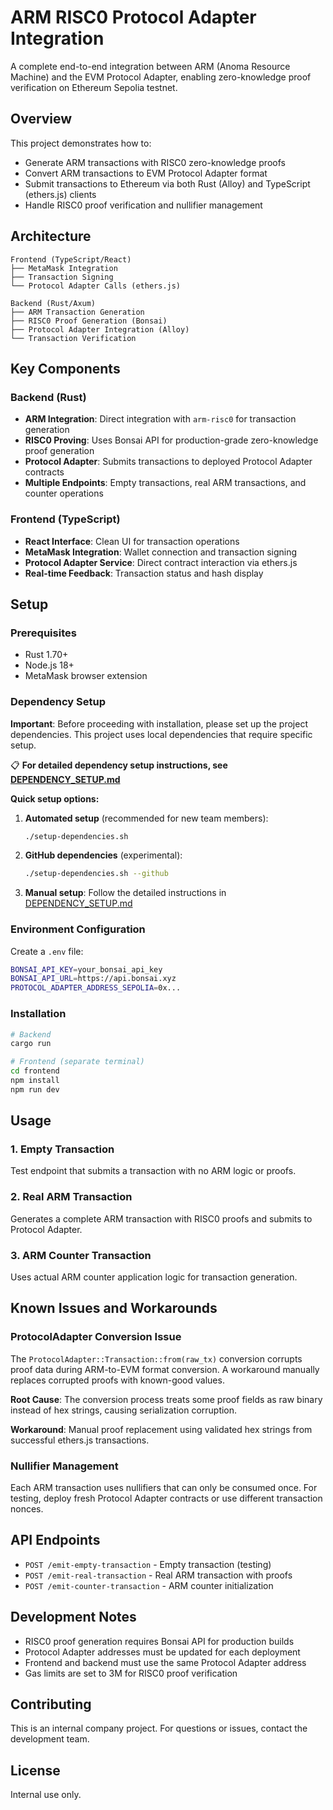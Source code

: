 # ARM RISC0 Protocol Adapter Integration

A complete end-to-end integration between ARM (Anoma Resource Machine) and the EVM Protocol Adapter, enabling zero-knowledge proof verification on Ethereum Sepolia testnet.

## Overview

This project demonstrates how to:
- Generate ARM transactions with RISC0 zero-knowledge proofs
- Convert ARM transactions to EVM Protocol Adapter format
- Submit transactions to Ethereum via both Rust (Alloy) and TypeScript (ethers.js) clients
- Handle RISC0 proof verification and nullifier management

## Architecture

```
Frontend (TypeScript/React)
├── MetaMask Integration
├── Transaction Signing
└── Protocol Adapter Calls (ethers.js)

Backend (Rust/Axum)
├── ARM Transaction Generation
├── RISC0 Proof Generation (Bonsai)
├── Protocol Adapter Integration (Alloy)
└── Transaction Verification
```

## Key Components

### Backend (Rust)
- **ARM Integration**: Direct integration with `arm-risc0` for transaction generation
- **RISC0 Proving**: Uses Bonsai API for production-grade zero-knowledge proof generation
- **Protocol Adapter**: Submits transactions to deployed Protocol Adapter contracts
- **Multiple Endpoints**: Empty transactions, real ARM transactions, and counter operations

### Frontend (TypeScript)
- **React Interface**: Clean UI for transaction operations
- **MetaMask Integration**: Wallet connection and transaction signing
- **Protocol Adapter Service**: Direct contract interaction via ethers.js
- **Real-time Feedback**: Transaction status and hash display

## Setup

### Prerequisites
- Rust 1.70+
- Node.js 18+
- MetaMask browser extension

### Dependency Setup
**Important**: Before proceeding with installation, please set up the project dependencies. This project uses local dependencies that require specific setup.

📋 **For detailed dependency setup instructions, see [DEPENDENCY_SETUP.md](./DEPENDENCY_SETUP.md)**

**Quick setup options:**

1. **Automated setup** (recommended for new team members):
   ```bash
   ./setup-dependencies.sh
   ```

2. **GitHub dependencies** (experimental):
   ```bash
   ./setup-dependencies.sh --github
   ```

3. **Manual setup**: Follow the detailed instructions in [DEPENDENCY_SETUP.md](./DEPENDENCY_SETUP.md)

### Environment Configuration
Create a `.env` file:
```bash
BONSAI_API_KEY=your_bonsai_api_key
BONSAI_API_URL=https://api.bonsai.xyz
PROTOCOL_ADAPTER_ADDRESS_SEPOLIA=0x...
```

### Installation
```bash
# Backend
cargo run

# Frontend (separate terminal)
cd frontend
npm install
npm run dev
```

## Usage

### 1. Empty Transaction
Test endpoint that submits a transaction with no ARM logic or proofs.

### 2. Real ARM Transaction
Generates a complete ARM transaction with RISC0 proofs and submits to Protocol Adapter.

### 3. ARM Counter Transaction
Uses actual ARM counter application logic for transaction generation.

## Known Issues and Workarounds

### ProtocolAdapter Conversion Issue
The `ProtocolAdapter::Transaction::from(raw_tx)` conversion corrupts proof data during ARM-to-EVM format conversion. A workaround manually replaces corrupted proofs with known-good values.

**Root Cause**: The conversion process treats some proof fields as raw binary instead of hex strings, causing serialization corruption.

**Workaround**: Manual proof replacement using validated hex strings from successful ethers.js transactions.

### Nullifier Management
Each ARM transaction uses nullifiers that can only be consumed once. For testing, deploy fresh Protocol Adapter contracts or use different transaction nonces.

## API Endpoints

- `POST /emit-empty-transaction` - Empty transaction (testing)
- `POST /emit-real-transaction` - Real ARM transaction with proofs
- `POST /emit-counter-transaction` - ARM counter initialization

## Development Notes

- RISC0 proof generation requires Bonsai API for production builds
- Protocol Adapter addresses must be updated for each deployment
- Frontend and backend must use the same Protocol Adapter address
- Gas limits are set to 3M for RISC0 proof verification

## Contributing

This is an internal company project. For questions or issues, contact the development team.

## License

Internal use only.